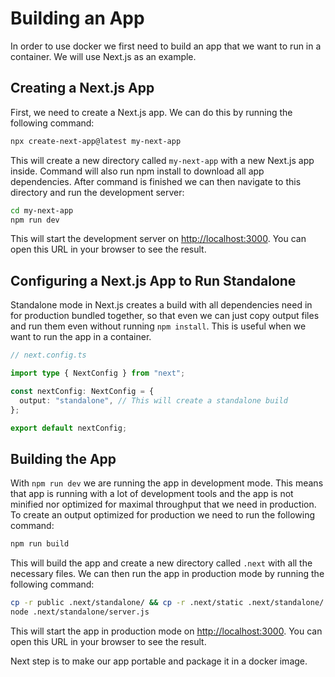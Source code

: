 # Building an App

In order to use docker we first need to build an app that we want to run in a container. We will use Next.js as an example.

## Creating a Next.js App

First, we need to create a Next.js app. We can do this by running the following command:

```bash
npx create-next-app@latest my-next-app
```

This will create a new directory called `my-next-app` with a new Next.js app inside. Command will also run npm install to download all app dependencies. After command is finished we can then navigate to this directory and run the development server:

```bash
cd my-next-app
npm run dev
```

This will start the development server on [http://localhost:3000](http://localhost:3000). You can open this URL in your browser to see the result.

## Configuring a Next.js App to Run Standalone

Standalone mode in Next.js creates a build with all dependencies need in for production bundled together, so that even we can just copy output files and run them even without running `npm install`. This is useful when we want to run the app in a container.

```typescript
// next.config.ts

import type { NextConfig } from "next";

const nextConfig: NextConfig = {
  output: "standalone", // This will create a standalone build
};

export default nextConfig;
```

## Building the App

With `npm run dev` we are running the app in development mode. This means that app is running with a lot of development tools and the app is not minified nor optimized for maximal throughput that we need in production. To create an output optimized for production we need to run the following command:

```bash
npm run build
```

This will build the app and create a new directory called `.next` with all the necessary files. We can then run the app in production mode by running the following command:

```bash
cp -r public .next/standalone/ && cp -r .next/static .next/standalone/.next/
node .next/standalone/server.js
```

This will start the app in production mode on [http://localhost:3000](http://localhost:3000). You can open this URL in your browser to see the result.

Next step is to make our app portable and package it in a docker image.
